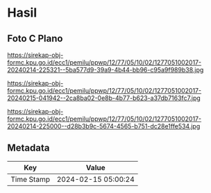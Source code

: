 # Hasil

## Foto C Plano

https://sirekap-obj-formc.kpu.go.id/ecc1/pemilu/ppwp/12/77/05/10/02/1277051002017-20240214-225321--5ba577d9-39a9-4b44-bb96-c95a9f989b38.jpg

https://sirekap-obj-formc.kpu.go.id/ecc1/pemilu/ppwp/12/77/05/10/02/1277051002017-20240215-041942--2ca8ba02-0e8b-4b77-b623-a37db7163fc7.jpg

https://sirekap-obj-formc.kpu.go.id/ecc1/pemilu/ppwp/12/77/05/10/02/1277051002017-20240214-225000--d28b3b9c-5674-4565-b751-dc28e1ffe534.jpg


## Metadata

| Key        | Value               |
| ---------- | ------------------- |
| Time Stamp | 2024-02-15 05:00:24 |



